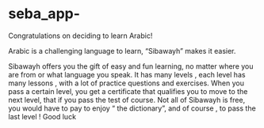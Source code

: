 # seba_app-

Congratulations on deciding to learn Arabic!

Arabic is a challenging language to learn, “Sibawayh” makes it easier. 

Sibawayh offers you the gift of easy and fun learning, no matter where you are from or what language you speak. It has many levels , each level has many lessons , with a lot of practice questions and exercises. When you pass a certain level, you get a certificate that qualifies you to move to the next level, that if you pass the test of course. 
Not all of Sibawayh is free, you would have to pay to enjoy “ the dictionary”, and of course , to pass the last level ! 
Good luck
